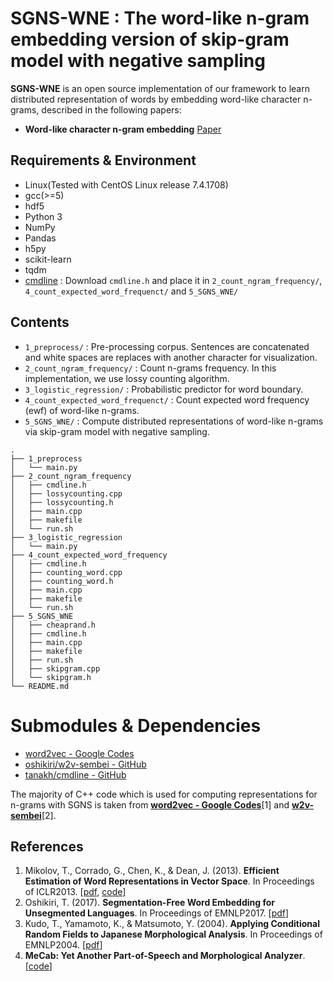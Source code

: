 SGNS-WNE : The word-like n-gram embedding version of skip-gram model with negative sampling
=======================================================

**SGNS-WNE** is an open source implementation of our framework to learn distributed representation of words by embedding word-like character n-grams, described in the following papers:
- **Word-like character n-gram embedding** [Paper](http://noisy-text.github.io/2018/pdf/W-NUT201820.pdf)

## Requirements & Environment

- Linux(Tested with CentOS Linux release 7.4.1708)
- gcc(>=5)
- hdf5
- Python 3
- NumPy
- Pandas
- h5py
- scikit-learn
- tqdm
- [cmdline](https://github.com/tanakh/cmdline/blob/master/cmdline.h) : Download `cmdline.h` and place it in `2_count_ngram_frequency/`, `4_count_expected_word_frequenct/` and `5_SGNS_WNE/`

## Contents

* `1_preprocess/` : Pre-processing corpus. Sentences are concatenated and white spaces are replaces with another character for visualization.
* `2_count_ngram_frequency/` : Count n-grams frequency. In this implementation, we use lossy counting algorithm.
* `3_logistic_regression/` : Probabilistic predictor for word boundary.
* `4_count_expected_word_frequenct/` : Count expected word frequency (ewf) of word-like n-grams.
* `5_SGNS_WNE/` : Compute distributed representations of word-like n-grams via skip-gram model with negative sampling.

```
.
├── 1_preprocess
│   └── main.py
├── 2_count_ngram_frequency
│   ├── cmdline.h
│   ├── lossycounting.cpp
│   ├── lossycounting.h
│   ├── main.cpp
│   ├── makefile
│   └── run.sh
├── 3_logistic_regression
│   └── main.py
├── 4_count_expected_word_frequency
│   ├── cmdline.h
│   ├── counting_word.cpp
│   ├── counting_word.h
│   ├── main.cpp
│   ├── makefile
│   └── run.sh
├── 5_SGNS_WNE
│   ├── cheaprand.h
│   ├── cmdline.h
│   ├── main.cpp
│   ├── makefile
│   ├── run.sh
│   ├── skipgram.cpp
│   └── skipgram.h
└── README.md
```

# Submodules & Dependencies

* [word2vec - Google Codes](https://code.google.com/archive/p/word2vec/)
* [oshikiri/w2v-sembei - GitHub](https://github.com/oshikiri/w2v-sembei)
* [tanakh/cmdline - GitHub](https://github.com/tanakh/cmdline)

The majority of C++ code which is used for computing representations for n-grams with SGNS is taken from **[word2vec - Google Codes](https://code.google.com/archive/p/word2vec/)**[1] and **[w2v-sembei](https://github.com/oshikiri/w2v-sembei)**[2].

## References

1. Mikolov, T., Corrado, G., Chen, K., & Dean, J. (2013). **Efficient Estimation of Word Representations in Vector Space**. In Proceedings of ICLR2013. [[pdf](https://arxiv.org/pdf/1301.3781.pdf), [code](https://code.google.com/archive/p/word2vec/)]
2. Oshikiri, T. (2017). **Segmentation-Free Word Embedding for Unsegmented Languages**. In Proceedings of EMNLP2017. [[pdf](http://aclweb.org/anthology/D17-1080)]
3. Kudo, T., Yamamoto, K., & Matsumoto, Y. (2004). **Applying Conditional Random Fields to Japanese Morphological Analysis**. In Proceedings of EMNLP2004. [[pdf](http://www.aclweb.org/anthology/W04-3230)]
4. **MeCab: Yet Another Part-of-Speech and Morphological Analyzer**. [[code](http://taku910.github.io/mecab/)]
